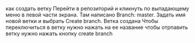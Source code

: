 как создать ветку
Перейти в репозиторий и кликнуть по выпадающему меню в левой части экрана. Там написано Branch: master. Задать имя новой ветки и выбрать Create branch. Ветка создана
Чтобы переключиться в ветку нужно нажать на ее название
чтобы отрпавить ветку нужно нажать кнопку create branch
